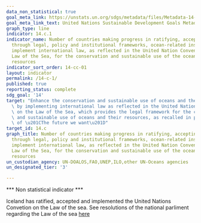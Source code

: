 ```yaml
---
data_non_statistical: true
goal_meta_link: https://unstats.un.org/sdgs/metadata/files/Metadata-14-0c-01.pdf
goal_meta_link_text: United Nations Sustainable Development Goals Metadata (pdf 288kB)
graph_type: line
indicator: 14.c.1
indicator_name: Number of countries making progress in ratifying, accepting and implementing
  through legal, policy and institutional frameworks, ocean-related instruments that
  implement international law, as reflected in the United Nation Convention on the
  Law of the Sea, for the conservation and sustainable use of the oceans and their
  resources
indicator_sort_order: 14-cc-01
layout: indicator
permalink: /14-c-1/
published: true
reporting_status: complete
sdg_goal: '14'
target: "Enhance the conservation and sustainable use of oceans and their resources\
  \ by implementing international law as reflected in the United Nations Convention\
  \ on the Law of the Sea, which provides the legal framework for the conservation\
  \ and sustainable use of oceans and their resources, as recalled in paragraph 158\
  \ of \u201CThe future we want\u201D"
target_id: 14.c
graph_title: Number of countries making progress in ratifying, accepting and implementing
  through legal, policy and institutional frameworks, ocean-related instruments that
  implement international law, as reflected in the United Nation Convention on the
  Law of the Sea, for the conservation and sustainable use of the oceans and their
  resources
un_custodian_agency: UN-DOALOS,FAO,UNEP,ILO,other UN-Oceans agencies
un_designated_tier: '3'

---
```

*** Non statistical indicator ***

Iceland has ratified, accepted and implemented the United Nations Convetion on the Law of the sea. See resolutions of the national parliment regarding the Law of the sea [here](https://www.althingi.is/thingstorf/thingmalalistar-eftir-thingum/ferill/?ltg=107&mnr=472)
